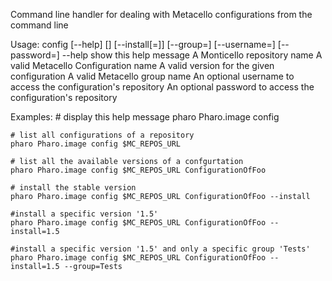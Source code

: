 Command line handler for dealing with Metacello configurations from the command line

Usage: config [--help] <repository url> [<configuration>] [--install[=<version>]] [--group=<group>] [--username=<username>] [--password=<password>]
	--help              show this help message
	<repository url>    A Monticello repository name 
	<configuration>     A valid Metacello Configuration name
	<version>           A valid version for the given configuration
	<group>             A valid Metacello group name
	<username>          An optional username to access the configuration's repository
	<password>          An optional password to access the configuration's repository
	
Examples:
	# display this help message
	pharo Pharo.image config
	
	# list all configurations of a repository
	pharo Pharo.image config $MC_REPOS_URL
	
	# list all the available versions of a confgurtation
	pharo Pharo.image config $MC_REPOS_URL ConfigurationOfFoo
	
	# install the stable version
	pharo Pharo.image config $MC_REPOS_URL ConfigurationOfFoo --install
	
	#install a specific version '1.5'
	pharo Pharo.image config $MC_REPOS_URL ConfigurationOfFoo --install=1.5
	
	#install a specific version '1.5' and only a specific group 'Tests'
	pharo Pharo.image config $MC_REPOS_URL ConfigurationOfFoo --install=1.5 --group=Tests
